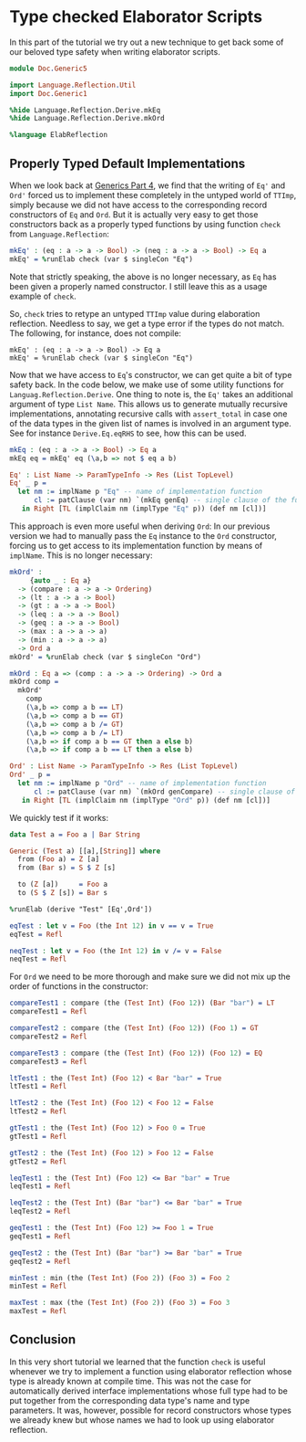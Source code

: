 # Type checked Elaborator Scripts

In this part of the tutorial we try out a new technique to get back
some of our beloved type safety when writing elaborator scripts.

```idris
module Doc.Generic5

import Language.Reflection.Util
import Doc.Generic1

%hide Language.Reflection.Derive.mkEq
%hide Language.Reflection.Derive.mkOrd

%language ElabReflection
```

## Properly Typed Default Implementations

When we look back at [Generics Part 4](Generic4.md),
we find that the writing of `Eq'` and `Ord'` forced us to implement these
completely in the untyped world of `TTImp`, simply because we did not
have access to the corresponding record constructors of
`Eq` and `Ord`. But it is actually very easy to get those
constructors back as a properly typed functions by using
function `check` from `Language.Reflection`:

```idris
mkEq' : (eq : a -> a -> Bool) -> (neq : a -> a -> Bool) -> Eq a
mkEq' = %runElab check (var $ singleCon "Eq")
```

Note that strictly speaking, the above is no longer necessary,
as `Eq` has been given a properly named constructor. I still
leave this as a usage example of `check`.

So, `check` tries to retype an untyped `TTImp` value during
elaboration reflection. Needless to say, we get a type error
if the types do not match. The following, for instance, does not
compile:

```repl
mkEq' : (eq : a -> a -> Bool) -> Eq a
mkEq' = %runElab check (var $ singleCon "Eq")
```

Now that we have access to `Eq`'s constructor, we can get quite a bit
of type safety back. In the code below, we make use of some utility
functions for `Languag.Reflection.Derive`. One thing to note is,
the `Eq'` takes an additional argument of type `List Name`.
This allows us to generate mutually recursive implementations,
annotating recursive calls with `assert_total` in case one of the
data types in the given list of names is involved in an argument
type. See for instance `Derive.Eq.eqRHS` to see, how this can
be used.

```idris
mkEq : (eq : a -> a -> Bool) -> Eq a
mkEq eq = mkEq' eq (\a,b => not $ eq a b)

Eq' : List Name -> ParamTypeInfo -> Res (List TopLevel)
Eq' _ p =
  let nm := implName p "Eq" -- name of implementation function
      cl := patClause (var nm) `(mkEq genEq) -- single clause of the function
   in Right [TL (implClaim nm (implType "Eq" p)) (def nm [cl])]
```

This approach is even more useful when deriving `Ord`: In our previous
version we had to manually pass the `Eq` instance to the `Ord`
constructor, forcing us to get access to its implementation function
by means of `implName`. This is no longer necessary:

```idris
mkOrd' :
     {auto _ : Eq a}
  -> (compare : a -> a -> Ordering)
  -> (lt : a -> a -> Bool)
  -> (gt : a -> a -> Bool)
  -> (leq : a -> a -> Bool)
  -> (geq : a -> a -> Bool)
  -> (max : a -> a -> a)
  -> (min : a -> a -> a)
  -> Ord a
mkOrd' = %runElab check (var $ singleCon "Ord")

mkOrd : Eq a => (comp : a -> a -> Ordering) -> Ord a
mkOrd comp =
  mkOrd'
    comp
    (\a,b => comp a b == LT)
    (\a,b => comp a b == GT)
    (\a,b => comp a b /= GT)
    (\a,b => comp a b /= LT)
    (\a,b => if comp a b == GT then a else b)
    (\a,b => if comp a b == LT then a else b)

Ord' : List Name -> ParamTypeInfo -> Res (List TopLevel)
Ord' _ p =
  let nm := implName p "Ord" -- name of implementation function
      cl := patClause (var nm) `(mkOrd genCompare) -- single clause of the function
   in Right [TL (implClaim nm (implType "Ord" p)) (def nm [cl])]
```

We quickly test if it works:

```idris
data Test a = Foo a | Bar String

Generic (Test a) [[a],[String]] where
  from (Foo a) = Z [a]
  from (Bar s) = S $ Z [s]

  to (Z [a])     = Foo a
  to (S $ Z [s]) = Bar s

%runElab (derive "Test" [Eq',Ord'])

eqTest : let v = Foo (the Int 12) in v == v = True
eqTest = Refl

neqTest : let v = Foo (the Int 12) in v /= v = False
neqTest = Refl
```

For `Ord` we need to be more thorough and make sure we
did not mix up the order of functions in the constructor:

```idris
compareTest1 : compare (the (Test Int) (Foo 12)) (Bar "bar") = LT
compareTest1 = Refl

compareTest2 : compare (the (Test Int) (Foo 12)) (Foo 1) = GT
compareTest2 = Refl

compareTest3 : compare (the (Test Int) (Foo 12)) (Foo 12) = EQ
compareTest3 = Refl

ltTest1 : the (Test Int) (Foo 12) < Bar "bar" = True
ltTest1 = Refl

ltTest2 : the (Test Int) (Foo 12) < Foo 12 = False
ltTest2 = Refl

gtTest1 : the (Test Int) (Foo 12) > Foo 0 = True
gtTest1 = Refl

gtTest2 : the (Test Int) (Foo 12) > Foo 12 = False
gtTest2 = Refl

leqTest1 : the (Test Int) (Foo 12) <= Bar "bar" = True
leqTest1 = Refl

leqTest2 : the (Test Int) (Bar "bar") <= Bar "bar" = True
leqTest2 = Refl

geqTest1 : the (Test Int) (Foo 12) >= Foo 1 = True
geqTest1 = Refl

geqTest2 : the (Test Int) (Bar "bar") >= Bar "bar" = True
geqTest2 = Refl

minTest : min (the (Test Int) (Foo 2)) (Foo 3) = Foo 2
minTest = Refl

maxTest : max (the (Test Int) (Foo 2)) (Foo 3) = Foo 3
maxTest = Refl
```

## Conclusion

In this very short tutorial we learned that the
function `check` is useful whenever we try to implement
a function using elaborator reflection whose type is already known at compile time.
This was not the case for automatically derived interface implementations
whose full type had to be put together from the corresponding
data type's name and type parameters.
It was, however, possible for record constructors
whose types we already knew but whose names we had
to look up using elaborator reflection.

<!-- vi: filetype=idris2:syntax=markdown
-->
